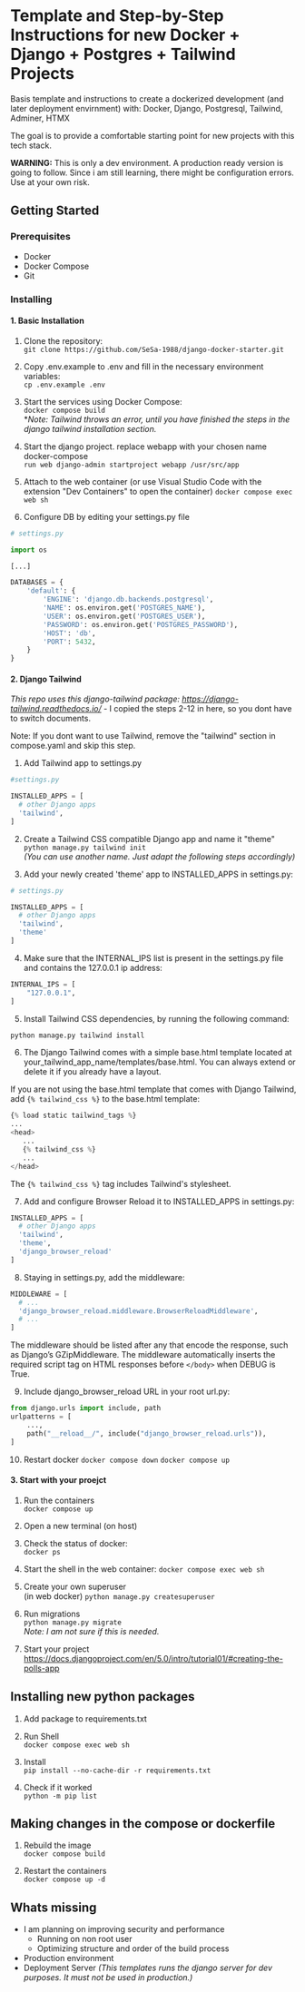 # Template and Step-by-Step Instructions for new Docker + Django + Postgres + Tailwind Projects

Basis template and instructions to create a dockerized development (and later deployment envirnment) with:
Docker, Django, Postgresql, Tailwind, Adminer, HTMX

The goal is to provide a comfortable starting point for new projects with this tech stack. 

**WARNING:** 
This is only a dev environment. A production ready version is going to follow.
Since i am still learning, there might be configuration errors. Use at your own risk.

## Getting Started

### Prerequisites

- Docker
- Docker Compose
- Git

### Installing

#### 1. Basic Installation

1. Clone the repository: <br>
`git clone https://github.com/SeSa-1988/django-docker-starter.git`

2. Copy .env.example to .env and fill in the necessary environment variables:<br>
`cp .env.example .env`

3. Start the services using Docker Compose:<br> 
`docker compose build`<br>
**Note: Tailwind throws an error, until you have finished the steps in the django tailwind installation section.*

4. Start the django project. replace webapp with your chosen name
docker-compose <br>
`run web django-admin startproject webapp /usr/src/app`

5. Attach to the web container (or use Visual Studio Code with the extension "Dev Containers" to open the container)
`docker compose exec web sh`

6. Configure DB by editing your settings.py file

```python
# settings.py

import os

[...]

DATABASES = {
    'default': {
        'ENGINE': 'django.db.backends.postgresql',
        'NAME': os.environ.get('POSTGRES_NAME'),
        'USER': os.environ.get('POSTGRES_USER'),
        'PASSWORD': os.environ.get('POSTGRES_PASSWORD'),
        'HOST': 'db',
        'PORT': 5432,
    }
}
```

#### 2. Django Tailwind

*This repo uses this django-tailwind package: https://django-tailwind.readthedocs.io/* - I copied the steps 2-12 in here, so you dont have to switch documents.

Note: If you dont want to use Tailwind, remove the "tailwind" section in compose.yaml and skip this step.

1. Add Tailwind app to settings.py<br>

```python
#settings.py

INSTALLED_APPS = [
  # other Django apps
  'tailwind',
]
```

2. Create a Tailwind CSS compatible Django app and name it "theme" <br>
`python manage.py tailwind init`<br>
*(You can use another name. Just adapt the following steps accordingly)*

3. Add your newly created 'theme' app to INSTALLED_APPS in settings.py:

```python
# settings.py

INSTALLED_APPS = [
  # other Django apps
  'tailwind',
  'theme'
]
```

4. Make sure that the INTERNAL_IPS list is present in the settings.py file and contains the 127.0.0.1 ip address:
```python
INTERNAL_IPS = [
    "127.0.0.1",
]
```

5. Install Tailwind CSS dependencies, by running the following command:
```python
python manage.py tailwind install
```

6. The Django Tailwind comes with a simple base.html template located at your_tailwind_app_name/templates/base.html. You can always extend or delete it if you already have a layout.

If you are not using the base.html template that comes with Django Tailwind, add `{% tailwind_css %}` to the base.html template:

```python
{% load static tailwind_tags %}
...
<head>
   ...
   {% tailwind_css %}
   ...
</head>
```

The `{% tailwind_css %}` tag includes Tailwind's stylesheet.

7. Add and configure Browser Reload it to INSTALLED_APPS in settings.py:

```python
INSTALLED_APPS = [
  # other Django apps
  'tailwind',
  'theme',
  'django_browser_reload'
]
```

8. Staying in settings.py, add the middleware:

```python
MIDDLEWARE = [
  # ...
  'django_browser_reload.middleware.BrowserReloadMiddleware',
  # ...
]
```

The middleware should be listed after any that encode the response, such as Django’s GZipMiddleware. The middleware automatically inserts the required script tag on HTML responses before `</body>` when DEBUG is True.

9. Include django_browser_reload URL in your root url.py:

```python
from django.urls import include, path
urlpatterns = [
    ...,
    path("__reload__/", include("django_browser_reload.urls")),
]
````

10. Restart docker
`docker compose down`
`docker compose up`

#### 3. Start with your proejct

1. Run the containers<br>
`docker compose up`

2. Open a new terminal (on host)

3. Check the status of docker: <br>
`docker ps`

4. Start the shell in the web container:
`docker compose exec web sh`

5. Create your own superuser <br> (in web docker)
`python manage.py createsuperuser`

6.  Run migrations <br>
`python manage.py migrate`<br>
*Note: I am not sure if this is needed.*

7.   Start your project<br>
https://docs.djangoproject.com/en/5.0/intro/tutorial01/#creating-the-polls-app

## Installing new python packages

1. Add package to requirements.txt

2. Run Shell<br>
`docker compose exec web sh`

3. Install <br>
`pip install --no-cache-dir -r requirements.txt`

4. Check if it worked <br>
`python -m pip list` <br>

## Making changes in the compose or dockerfile

1. Rebuild the image<br>
`docker compose build`

2. Restart the containers<br> 
`docker compose up -d`

## Whats missing

- I am planning on improving security and performance
  - Running on non root user
  - Optimizing structure and order of the build process
- Production environment
- Deployment Server *(This templates runs the django server for dev purposes. It must not be used in production.)*

